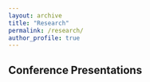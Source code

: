 ```yaml
---
layout: archive
title: "Research"
permalink: /research/
author_profile: true
---
```


## Conference Presentations


